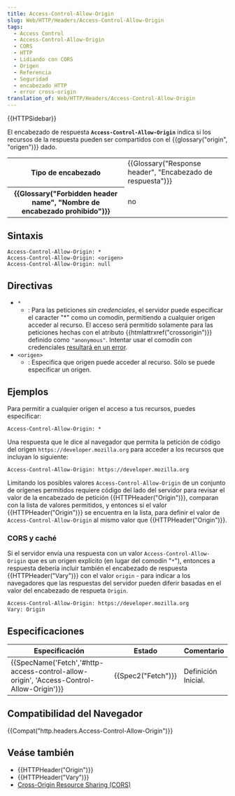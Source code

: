 ```yaml
---
title: Access-Control-Allow-Origin
slug: Web/HTTP/Headers/Access-Control-Allow-Origin
tags:
  - Access Control
  - Access-Control-Allow-Origin
  - CORS
  - HTTP
  - Lidiando con CORS
  - Origen
  - Referencia
  - Seguridad
  - encabezado HTTP
  - error cross-origin
translation_of: Web/HTTP/Headers/Access-Control-Allow-Origin
---
```

{{HTTPSidebar}}

El encabezado de respuesta **`Access-Control-Allow-Origin`** indica si los recursos de la respuesta pueden ser compartidos con el {{glossary("origin", "origen")}} dado.

<table class="properties">
  <tbody>
    <tr>
      <th scope="row">Tipo de encabezado</th>
      <td>
        {{Glossary("Response header", "Encabezado de respuesta")}}
      </td>
    </tr>
    <tr>
      <th scope="row">
        {{Glossary("Forbidden header name", "Nombre de encabezado prohibido")}}
      </th>
      <td>no</td>
    </tr>
  </tbody>
</table>

## Sintaxis

```
Access-Control-Allow-Origin: *
Access-Control-Allow-Origin: <origen>
Access-Control-Allow-Origin: null
```

## Directivas

- `*`
  - : Para las peticiones _sin credenciales_, el servidor puede especificar el caracter "\*" como un comodín, permitiendo a cualquier origen acceder al recurso. El acceso será permitido solamente para las peticiones hechas con el atributo {{htmlattrxref("crossorigin")}} definido como `"anonymous"`. Intentar usar el comodín con credenciales [resultará en un error](/es/docs/Web/HTTP/CORS/Errors/CORSNotSupportingCredentials).
- `<origen>`
  - : Especifica que origen puede acceder al recurso. Sólo se puede especificar un origen.

## Ejemplos

Para permitir a cualquier origen el acceso a tus recursos, puedes especificar:

```
Access-Control-Allow-Origin: *
```

Una respuesta que le dice al navegador que permita la petición de código del origen `https://developer.mozilla.org` para acceder a los recursos que incluyan lo siguiente:

```
Access-Control-Allow-Origin: https://developer.mozilla.org
```

Limitando los posibles valores `Access-Control-Allow-Origin` de un conjunto de orígenes permitidos requiere código del lado del servidor para revisar el valor de la encabezado de petición {{HTTPHeader("Origin")}}, comparan con la lista de valores permitidos, y entonces si el valor {{HTTPHeader("Origin")}} se encuentra en la lista, para definir el valor de `Access-Control-Allow-Origin` al mismo valor que {{HTTPHeader("Origin")}}.

### CORS y caché

Si el servidor envía una respuesta con un valor `Access-Control-Allow-Origin` que es un origen explícito (en lugar del comodín "`*`"), entonces a respuesta debería incluir también el encabezado de respuesta {{HTTPHeader("Vary")}} con el valor `origin` - para indicar a los navegadores que las respuestas del servidor pueden diferir basadas en el valor del encabezado de respueta `Origin`.

```
Access-Control-Allow-Origin: https://developer.mozilla.org
Vary: Origin
```

## Especificaciones

| Especificación                                                                                                       | Estado                   | Comentario          |
| -------------------------------------------------------------------------------------------------------------------- | ------------------------ | ------------------- |
| {{SpecName('Fetch','#http-access-control-allow-origin', 'Access-Control-Allow-Origin')}} | {{Spec2("Fetch")}} | Definición Inicial. |

## Compatibilidad del Navegador

{{Compat("http.headers.Access-Control-Allow-Origin")}}

## Veáse también

- {{HTTPHeader("Origin")}}
- {{HTTPHeader("Vary")}}
- [Cross-Origin Resource Sharing (CORS)](/es/docs/Web/HTTP/CORS)
